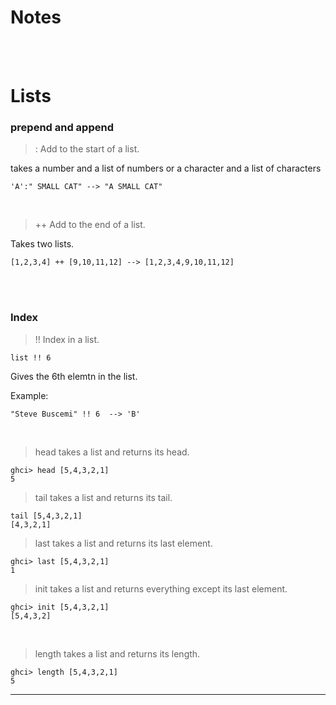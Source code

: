 # Notes
<br/>
<br/>

# Lists

### prepend and append
> : Add to the start of a list.

takes a number and a list of numbers or a character and a list of characters
```
'A':" SMALL CAT" --> "A SMALL CAT"
```

<br/>

> ++ Add to the end of a list.

Takes two lists.
```
[1,2,3,4] ++ [9,10,11,12] --> [1,2,3,4,9,10,11,12]  
``` 

<br/>
<br/>

### Index
> !! Index in a list.
```
list !! 6
````
 Gives the 6th elemtn in the list.

Example:
```
"Steve Buscemi" !! 6  --> 'B'  
```

<br/>

> head takes a list and returns its head.
```
ghci> head [5,4,3,2,1]  
5  
```
> tail takes a list and returns its tail.
```
tail [5,4,3,2,1]  
[4,3,2,1]   
```
> last takes a list and returns its last element.
```
ghci> last [5,4,3,2,1]  
1    
```
> init takes a list and returns everything except its last element.
```
ghci> init [5,4,3,2,1]  
[5,4,3,2]   
```

<br/>

> length takes a list and returns its length.
```
ghci> length [5,4,3,2,1]  
5  
```

-------------------------------------------------